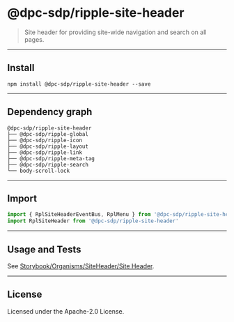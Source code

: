 <!-- GENERATED_DOCS -->
# @dpc-sdp/ripple-site-header

> Site header for providing site-wide navigation and search on all pages.

--------------------------------------------------------------------------------

## Install

```shell
npm install @dpc-sdp/ripple-site-header --save
```

--------------------------------------------------------------------------------

## Dependency graph

```shell
@dpc-sdp/ripple-site-header
├── @dpc-sdp/ripple-global
├── @dpc-sdp/ripple-icon
├── @dpc-sdp/ripple-layout
├── @dpc-sdp/ripple-link
├── @dpc-sdp/ripple-meta-tag
├── @dpc-sdp/ripple-search
└── body-scroll-lock
```

--------------------------------------------------------------------------------

## Import

```js
import { RplSiteHeaderEventBus, RplMenu } from '@dpc-sdp/ripple-site-header'
import RplSiteHeader from '@dpc-sdp/ripple-site-header'
```

--------------------------------------------------------------------------------

## Usage and Tests

See [Storybook/Organisms/SiteHeader/Site Header](https://ripple.sdp.vic.gov.au/?path=/story/organisms-siteheader--site-header).

--------------------------------------------------------------------------------

## License

Licensed under the Apache-2.0 License.

<!-- /GENERATED_DOCS -->
